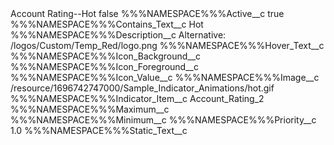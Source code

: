 <?xml version="1.0" encoding="UTF-8"?>
<CustomMetadata xmlns="http://soap.sforce.com/2006/04/metadata" xmlns:xsi="http://www.w3.org/2001/XMLSchema-instance" xmlns:xsd="http://www.w3.org/2001/XMLSchema">
    <label>Account Rating--Hot</label>
    <protected>false</protected>
    <values>
        <field>%%%NAMESPACE%%%Active__c</field>
        <value xsi:type="xsd:boolean">true</value>
    </values>
    <values>
        <field>%%%NAMESPACE%%%Contains_Text__c</field>
        <value xsi:type="xsd:string">Hot</value>
    </values>
    <values>
        <field>%%%NAMESPACE%%%Description__c</field>
        <value xsi:type="xsd:string">Alternative:  /logos/Custom/Temp_Red/logo.png</value>
    </values>
    <values>
        <field>%%%NAMESPACE%%%Hover_Text__c</field>
        <value xsi:nil="true"/>
    </values>
    <values>
        <field>%%%NAMESPACE%%%Icon_Background__c</field>
        <value xsi:nil="true"/>
    </values>
    <values>
        <field>%%%NAMESPACE%%%Icon_Foreground__c</field>
        <value xsi:nil="true"/>
    </values>
    <values>
        <field>%%%NAMESPACE%%%Icon_Value__c</field>
        <value xsi:nil="true"/>
    </values>
    <values>
        <field>%%%NAMESPACE%%%Image__c</field>
        <value xsi:type="xsd:string">/resource/1696742747000/Sample_Indicator_Animations/hot.gif</value>
    </values>
    <values>
        <field>%%%NAMESPACE%%%Indicator_Item__c</field>
        <value xsi:type="xsd:string">Account_Rating_2</value>
    </values>
    <values>
        <field>%%%NAMESPACE%%%Maximum__c</field>
        <value xsi:nil="true"/>
    </values>
    <values>
        <field>%%%NAMESPACE%%%Minimum__c</field>
        <value xsi:nil="true"/>
    </values>
    <values>
        <field>%%%NAMESPACE%%%Priority__c</field>
        <value xsi:type="xsd:double">1.0</value>
    </values>
    <values>
        <field>%%%NAMESPACE%%%Static_Text__c</field>
        <value xsi:nil="true"/>
    </values>
</CustomMetadata>
